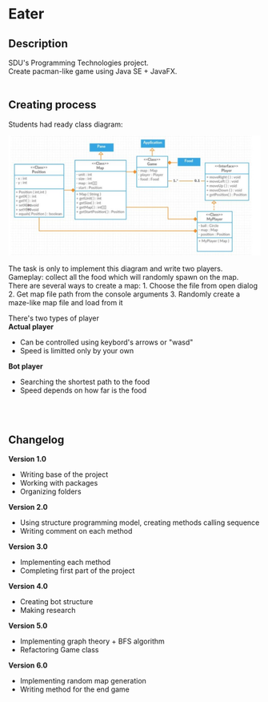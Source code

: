 # Eater

## Description
SDU's Programming Technologies project.<br>
Create pacman-like game using Java SE + JavaFX.
<br>
<br>

## Creating process
Students had ready class diagram:
<p align="center">
    <img src="res/Class diagram.jpg">
</p>
The task is only to implement this diagram and write two players. <br>
Gameplay: collect all the food which will randomly spawn on the map. <br>
There are several ways to create a map:
1. Choose the file from open dialog
2. Get map file path from the console arguments
3. Randomly create a maze-like map file and load from it

There's two types of player <br>
**Actual player**
* Can be controlled using keybord's arrows or "wasd"
* Speed is limitted only by your own

**Bot player**
* Searching the shortest path to the food
* Speed depends on how far is the food
<br>
<br>

## Changelog
**Version 1.0**
* Writing base of the project
* Working with packages
* Organizing folders

**Version 2.0**
* Using structure programming model, creating methods calling sequence
* Writing comment on each method

**Version 3.0**
* Implementing each method
* Completing first part of the project

**Version 4.0**
* Creating bot structure
* Making research

**Version 5.0**
* Implementing graph theory + BFS algorithm
* Refactoring Game class

**Version 6.0**
* Implementing random map generation
* Writing method for the end game